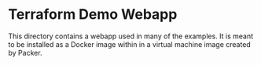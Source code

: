 # Terraform Demo Webapp

This directory contains a webapp used in many of the examples. It is meant to be installed as a Docker image within in a virtual machine image created by Packer.
